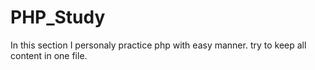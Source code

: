# PHP_Study
In this section I personaly practice php with easy manner. try to keep all content in one file.
